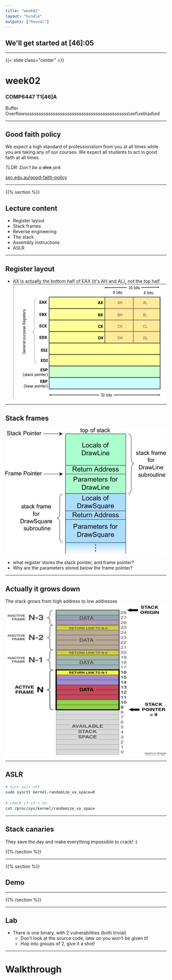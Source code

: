 ```yaml
---
title: "week02"
layout: "bundle"
outputs: ["Reveal"]
---
```


## We'll get started at [46]:05

---

{{< slide class="center" >}}
# week02
### COMP6447 T1[46]A
Buffer Overflowssssssssssssssssssssssssssssssssssssssssssss\xef\xeb\ad\ed

---

## Good faith policy

We expect a high standard of professionalism from you at all times while you are taking any of our courses. We expect all students to act in good faith at all times

*TLDR: Don't be a ~~dick~~ jerk*

[sec.edu.au/good-faith-policy](https://sec.edu.au/good-faith-policy)

---

{{% section %}}

## Lecture content
* Register layout
* Stack frames
* Reverse engineering
* The stack
* Assembly instructions
* ASLR

---

## Register layout
* AX is actually the bottom half of EAX (it's AH and AL), not the top half
![](/assets/img/week02/registers.png)

---

## Stack frames
![](/assets/img/week02/stack-grows-up.png)
* what register stores the stack pointer, and frame pointer?
* Why are the parameters stored *below* the frame pointer?

---

## Actually it grows down
The stack grows from high address to low addresses
![](/assets/img/week02/stack-grows-down.png)

---

## ASLR
```bash
# turn aslr off
sudo sysctl kernel.randomize_va_space=0

# check if it's on
cat /proc/sys/kernel/randomize_va_space
```

---

## Stack canaries
They save the day and make everything impossible to crack! :)

{{% /section %}}

---

{{% section %}}

## Demo

---

{{% /section %}}

---

## Lab
* There is one binary, with 2 vulnerabilities (both trivial)
    * Don't look at the source code, later on you won't be given it!
    * Hop into groups of 2, give it a shot!

---

# Walkthrough